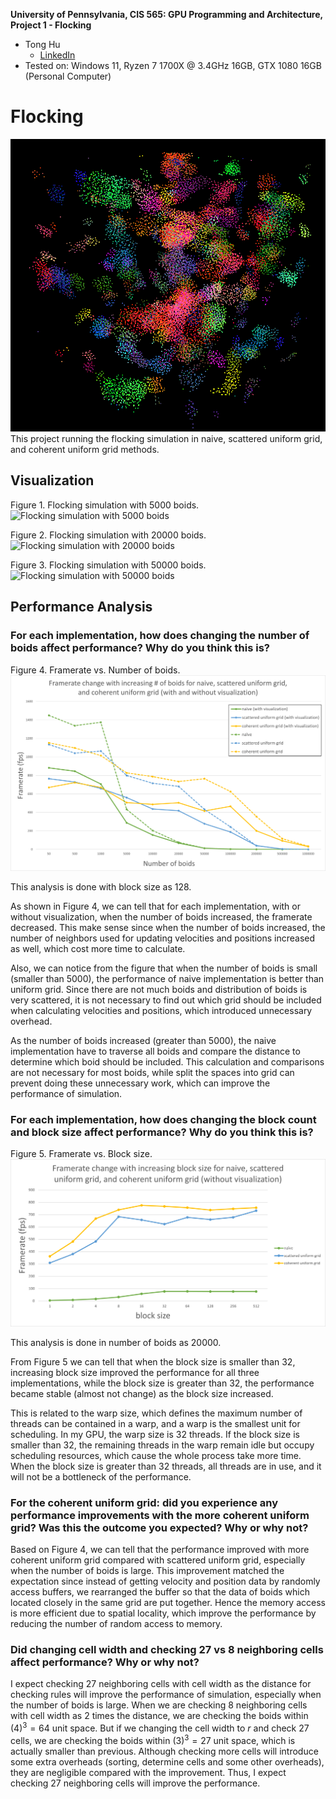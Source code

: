 **University of Pennsylvania, CIS 565: GPU Programming and Architecture,
Project 1 - Flocking**

* Tong Hu
  * [LinkedIn](https://www.linkedin.com/in/tong-hu-5819a122a/)
* Tested on: Windows 11, Ryzen 7 1700X @ 3.4GHz 16GB, GTX 1080 16GB (Personal Computer)

# Flocking
![Flocking simulation with 20000 boids](./images/boid20000.png)
This project running the flocking simulation in naive, scattered uniform grid, and coherent uniform grid methods.

## Visualization
Figure 1. Flocking simulation with 5000 boids.
![Flocking simulation with 5000 boids](./images/boid5000.gif)

Figure 2. Flocking simulation with 20000 boids.
![Flocking simulation with 20000 boids](./images/boid20000.gif)

Figure 3. Flocking simulation with 50000 boids.
![Flocking simulation with 50000 boids](./images/boid50000.gif)

## Performance Analysis

### For each implementation, how does changing the number of boids affect performance? Why do you think this is?
Figure 4. Framerate vs. Number of boids.
![Framerate vs. Number of boids](./images/framerate_vs_number__of_boids.png)

This analysis is done with block size as 128. 

As shown in Figure 4, we can tell that for each implementation, with or without visualization, when the number of boids increased, the framerate decreased. This make sense since when the number of boids increased, the number of neighbors used for updating velocities and positions increased as well, which cost more time to calculate.

Also, we can notice from the figure that when the number of boids is small (smaller than 5000), the performance of naive implementation is better than uniform grid. Since there are not much boids and distribution of boids is very scattered, it is not necessary to find out which grid should be included when calculating velocities and positions, which introduced unnecessary overhead. 

As the number of boids increased (greater than 5000), the naive implementation have to traverse all boids and compare the distance to determine which boid should be included. This calculation and comparisons are not necessary for most boids, while split the spaces into grid can prevent doing these unnecessary work, which can improve the performance of simulation. 


### For each implementation, how does changing the block count and block size affect performance? Why do you think this is?
Figure 5. Framerate vs. Block size.
![Framerate vs. Block size](./images/framerate_vs_block_size.png)

This analysis is done in number of boids as 20000.

From Figure 5 we can tell that when the block size is smaller than 32, increasing block size improved the performance for all three implementations, while the block size is greater than 32, the performance became stable (almost not change) as the block size increased. 

This is related to the warp size, which defines the maximum number of threads can be contained in a warp, and a warp is the smallest unit for scheduling. In my GPU, the warp size is 32 threads. If the block size is smaller than 32, the remaining threads in the warp remain idle but occupy scheduling resources, which cause the whole process take more time. When the block size is greater than 32 threads, all threads are in use, and it will not be a bottleneck of the performance.


### For the coherent uniform grid: did you experience any performance improvements with the more coherent uniform grid? Was this the outcome you expected? Why or why not?

Based on Figure 4, we can tell that the performance improved with more coherent uniform grid compared with scattered uniform grid, especially when the number of boids is large. This improvement matched the expectation since instead of getting velocity and position data by randomly access buffers, we rearranged the buffer so that the data of boids which located closely in the same grid are put together. Hence the memory access is more efficient due to spatial locality, which improve the performance by reducing the number of random access to memory.


### Did changing cell width and checking 27 vs 8 neighboring cells affect performance? Why or why not?

I expect checking 27 neighboring cells with cell width as the distance for checking rules will improve the performance of simulation, especially when the number of boids is large. When we are checking 8 neighboring cells with cell width as $2$ times the distance, we are checking the boids within $(4)^3 = 64$ unit space. But if we changing the cell width to $r$ and check 27 cells, we are checking the boids within $(3)^3 = 27$ unit space, which is actually smaller than previous. Although checking more cells will introduce some extra overheads (sorting, determine cells and some other overheads), they are negligible compared with the improvement. Thus, I expect checking 27 neighboring cells will improve the performance.